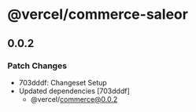 # @vercel/commerce-saleor

## 0.0.2

### Patch Changes

- 703dddf: Changeset Setup
- Updated dependencies [703dddf]
  - @vercel/commerce@0.0.2
